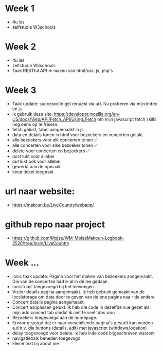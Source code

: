 # Week 1
- 4u les
- zelfstudie W3schools

# Week 2
- 4u les
- zelfstudie W3schools
- Taak RESTful API => maken van html/css, js, php's

# Week 3 
- Taak update: succesvolle get request via url. Nu proberen via mijn index en js
- Ik gebruik deze site: https://developer.mozilla.org/en-US/docs/Web/API/Fetch_API/Using_Fetch om mijn javascript fetch skills nog eens op te frissen. 
- fetch gelukt, tabel aangemaakt in js
- data en details tonen in html voor bezoekers en concerten gelukt
- alle bezoekers voor elk concerten tonen ✅
- alle concerten voor elke bezoeker tonen ✅
- delete voor concerten en bezoekers ✅
- post lukt voor allebei
- put lukt ook voor allebei
- gewerkt aan de opmaak
- koop ticket toegpast

# url naar website:
- https://makoun.be/LiveCountry/webapp/

# github repo naar project
- https://github.com/Mojse/WM-MoiseMakoun-Logboek-2526/tree/main/LiveCountry

# Week ...
- Ionic taak update: Pagina voor het maken van bezoekers aangemaakt. Die van de concerten had ik al in de les gedaan.
- IonicToast toegevoegd bij het toevoegen
- Visitor details pagina aangemaakt. Ik heb gebruik gemaakt van de localstorage om data door te geven van de ene pagina naa r de andere
- Concert details pagina aangemaakt. 
- Concert aanpassen gelukt. Ik heb die code in dezelfde vue gezet als mijn add concert tab omdat ik niet te veel tabs wou
- Bezoekers toegevoegd aan de homepage. 
- Ervoor gezorgd dat er naar verschillende pagina's gesurft kan worden a.d.h.v. die buttons (details, edit) met javascript (windows.location) 
- delay toegevoegd voor delete. Ik heb inde code bijgeschreven waarom
- navigatiebalk beneden toegevogd
- kleine text bij about me